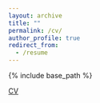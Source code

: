 ```yaml
---
layout: archive
title: ""
permalink: /cv/
author_profile: true
redirect_from:
  - /resume
---
```


{% include base_path %}

[CV](https://ocbn.github.io/files/resume.pdf)

<!--
Education
======
* Ph.D. in Solid Mechanics, University of Minnesota, Sep 2013 - July 2019
  * Advisor: Professor Ellad B. Tadmor

* B.S. in Process Equipment and Control Engineering, Tianjin University, Sep 2008 - Jun 2012

Experiences
======
* Postdoctoral scholar: University of California, Berkeley, since August 2019
  * Advisor: Professor Kristin Persson
* Visiting student: Department of Physics, Harvard University, Jan 2017 – Jun 2017
  * Advisor: Professor Efthimios Kaxiras
* Research assistant, Department of Chemical Machinery, Tianjin University, Sep 2012 – Jul 2013
  * Advisor: Professor Xu Chen

Honors & Awards
=====
* Travel Award of the Workshop on Machine Learning for Computational Fluid and Solid
  Dynamics, Los Alamos National Laboratory, 2019
* Travel Award of the Conference on Uncertainty Quantification in Computational Solid and
  Structural Materials Modeling, U. S. Association for Computational Mechanics, 2019
* Doctoral Dissertation Fellowship, University of Minnesota, 2017 – 2018
* National Scholarship for Graduate Students, China Ministry of Education, 2012
* Outstanding Graduate from class of 2012, Tianjin University, 2012
* National Scholarship for Undergraduate Students, China Ministry of Education, 2010 & 2011

Skills
======
* Computer Languages
  * Python, C, C++, Fortran
* Machine Learning Frameworks
  * PyTorch, TensorFlow, scikit-learn
* Simulation Codes
  * LAMMPS, ASE, VASP, OpenKIM, potfit, GULP, SIESTA
* System and Informatics
  * Unix, Bash, Make, LaTex

Software
=====
* "KIM-based Learning-Integrated Fitting Framework (KLIFF)," author. <https://github.com/mjwen/kliff>.
* "kimpy: a python interface to the KIM-API," author. <https://github.com/mjwen/kimpy>.
* "ASE KIM calculator," author, in collaboration with Ellad Tadmor. <https://gitlab.com/openkim/ase>.
* "KIM-compliant potfit force-matching potential fitting program," contributor. <https://www.potfit.net>.
* "Test Driver for linear thermal expansion coefficient of a cubic crystal," author, <https://openkim.org/cite/TD_522633393614_000>.
* "Three-body Stillinger-Weber (SW) Model Driver," author. <https://openkim.org/cite/MD_335816936951_002>.

Publications
======
  <ul>{% for post in site.publications %}
    {% include archive-single-cv.html %}
  {% endfor %}</ul>

Talks
======
  <ul>{% for post in site.talks %}
    {% include archive-single-talk-cv.html %}
  {% endfor %}</ul>

Teaching
======
  <ul>{% for post in site.teaching %}
    {% include archive-single-cv.html %}
  {% endfor %}</ul>

Service and leadership
======
* Currently signed in to 43 different slack teams
-->
